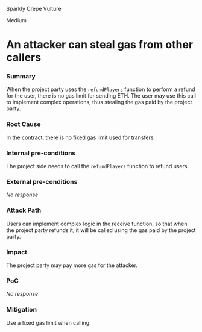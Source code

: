 Sparkly Crepe Vulture

Medium

# An attacker can steal gas from other callers

### Summary

When the project party uses the `refundPlayers` function to perform a refund for the user, there is no gas limit for sending ETH. The user may use this call to implement complex operations, thus stealing the gas paid by the project party.

### Root Cause

In the [contract](https://github.com/sherlock-audit/2024-08-winnables-raffles/blob/81b28633d0f450e33a8b32976e17122418f5d47e/public-contracts/contracts/WinnablesTicketManager.sol#L484), there is no fixed gas limit used for transfers.

### Internal pre-conditions

The project side needs to call the `refundPlayers` function to refund users.

### External pre-conditions

_No response_

### Attack Path

Users can implement complex logic in the receive function, so that when the project party refunds it, it will be called using the gas paid by the project party.

### Impact

The project party may pay more gas for the attacker.

### PoC

_No response_

### Mitigation

Use a fixed gas limit when calling.